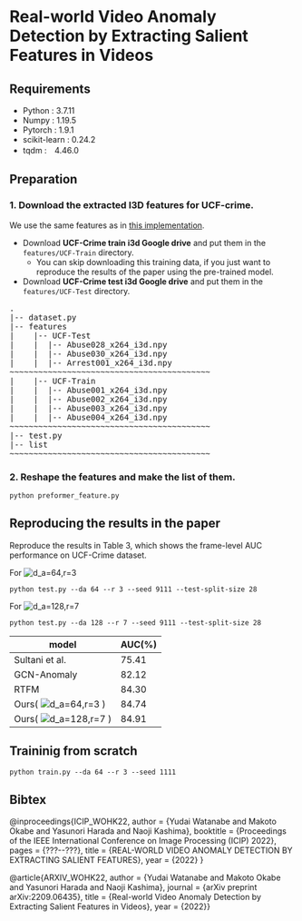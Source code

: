 # Real-world Video Anomaly Detection by Extracting Salient Features in Videos
## Requirements
* Python : 3.7.11
* Numpy : 1.19.5
* Pytorch : 1.9.1  
* scikit-learn : 0.24.2
* tqdm :　4.46.0
  
## Preparation
### 1. Download the extracted I3D features for UCF-crime.
We use the same features as in [this implementation](https://github.com/tianyu0207/RTFM). 

* Download **UCF-Crime train i3d Google drive** and put them in the `features/UCF-Train` directory.
  * You can skip downloading this training data, if you just want to reproduce the results of the paper using the pre-trained model.
* Download **UCF-Crime test i3d Google drive** and put them in the `features/UCF-Test` directory.
<pre>
.
|-- dataset.py
|-- features
|    |-- UCF-Test
|    |  |-- Abuse028_x264_i3d.npy
|    |  |-- Abuse030_x264_i3d.npy
|    |  |-- Arrest001_x264_i3d.npy
~~~~~~~~~~~~~~~~~~~~~~~~~~~~~~~~~~~~~~~~~~
|    |-- UCF-Train
|    |  |-- Abuse001_x264_i3d.npy
|    |  |-- Abuse002_x264_i3d.npy
|    |  |-- Abuse003_x264_i3d.npy
|    |  |-- Abuse004_x264_i3d.npy
~~~~~~~~~~~~~~~~~~~~~~~~~~~~~~~~~~~~~~~~~~
|-- test.py
|-- list
~~~~~~~~~~~~~~~~~~~~~~~~~~~~~~~~~~~~~~~~~~
</pre>

### 2. Reshape the features and make the list of them.
```
python preformer_feature.py
```
## Reproducing the results in the paper
Reproduce the results in Table 3, which shows the frame-level AUC performance on UCF-Crime dataset.

For  <img src="https://latex.codecogs.com/svg.image?d_a=64,r=3&space;" title="d_a=64,r=3 " />

```
python test.py --da 64 --r 3 --seed 9111 --test-split-size 28
```

For  <img src="https://latex.codecogs.com/svg.image?d_a=128,r=7&space;" title="d_a=128,r=7 " /> 

```
python test.py --da 128 --r 7 --seed 9111 --test-split-size 28
```

| model | AUC(%)|
|----|----|
|Sultani et al.|75.41|
|GCN-Anomaly|82.12|
|RTFM|84.30|
|Ours( <img src="https://latex.codecogs.com/svg.image?d_a=64,r=3&space;" title="d_a=64,r=3 " /> )|84.74|
|Ours( <img src="https://latex.codecogs.com/svg.image?d_a=128,r=7&space;" title="d_a=128,r=7 " /> )|84.91|


## Traininig from scratch
```
python train.py --da 64 --r 3 --seed 1111
```
## Bibtex
@inproceedings{ICIP_WOHK22,
    author = {Yudai Watanabe and Makoto Okabe and Yasunori Harada and Naoji Kashima},
    booktitle = {Proceedings of the IEEE International Conference on Image Processing (ICIP) 2022},
    pages = {???--???},
    title = {REAL-WORLD VIDEO ANOMALY DETECTION BY EXTRACTING SALIENT FEATURES},
    year = {2022}
}

@article{ARXIV_WOHK22,
    author = {Yudai Watanabe and Makoto Okabe and Yasunori Harada and Naoji Kashima},
    journal = {arXiv preprint arXiv:2209.06435},
    title = {Real-world Video Anomaly Detection by Extracting Salient Features in Videos},
    year = {2022}}
